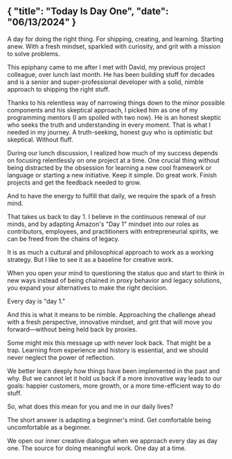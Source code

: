 {
  "title": "Today Is Day One",
  "date": "06/13/2024"
}
---

A day for doing the right thing. For shipping, creating, and learning.
Starting anew. With a fresh mindset, sparkled with curiosity, and grit with a mission to solve problems. 

This epiphany came to me after I met with David, my previous project colleague, over lunch last month. He has been building stuff for decades and is a senior and super-professional developer with a solid, nimble approach to shipping the right stuff.

Thanks to his relentless way of narrowing things down to the minor possible components and his skeptical approach, I picked him as one of my programming mentors (I am spoiled with two now). He is an honest skeptic who seeks the truth and understanding in every moment. That is what I needed in my journey. A truth-seeking, honest guy who is optimistic but skeptical. Without fluff.

During our lunch discussion, I realized how much of my success depends on focusing relentlessly on one project at a time. One crucial thing without being distracted by the obsession for learning a new cool framework or language or starting a new initiative. Keep it simple. Do great work. Finish projects and get the feedback needed to grow.

And to have the energy to fulfill that daily, we require the spark of a fresh mind.

That takes us back to day 1. I believe in the continuous renewal of our minds, and by adapting Amazon's "Day 1" mindset into our roles as contributors, employees, and practitioners with entrepreneurial spirits, we can be freed from the chains of legacy.

It is as much a cultural and philosophical approach to work as a working strategy. But I like to see it as
a baseline for creative work.

When you open your mind to questioning the status quo and start to think in new ways instead of being chained in proxy behavior and legacy solutions, you expand your alternatives to make the right decision.

Every day is "day 1."

And this is what it means to be nimble. Approaching the challenge ahead with a fresh perspective, innovative mindset, and grit that will move you forward—without being held back by proxies.

Some might mix this message up with never look back. That might be a trap. Learning from experience and history is essential, and we should never neglect the power of reflection.

We better learn deeply how things have been implemented in the past and why. But we cannot let it hold us back if a more innovative way leads to our goals: happier customers, more growth, or a more time-efficient way to do stuff.

So, what does this mean for you and me in our daily lives?

The short answer is adapting a beginner's mind. Get comfortable being uncomfortable as a beginner. 

We open our inner creative dialogue when we approach every day as day one. 
The source for doing meaningful work. One day at a time.